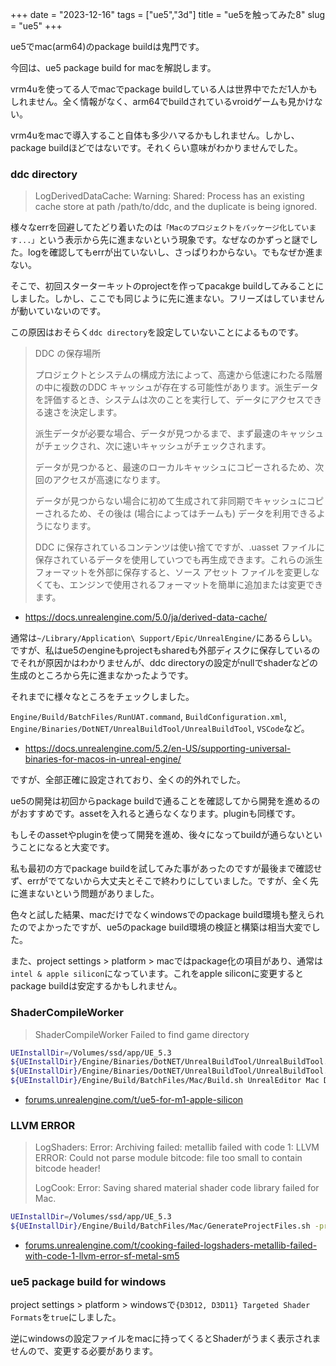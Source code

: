 +++
date = "2023-12-16"
tags = ["ue5","3d"]
title = "ue5を触ってみた8"
slug = "ue5"
+++

ue5でmac(arm64)のpackage buildは鬼門です。

今回は、ue5 package build for macを解説します。

vrm4uを使ってる人でmacでpackage buildしている人は世界中でただ1人かもしれません。全く情報がなく、arm64でbuildされているvroidゲームも見かけない。

vrm4uをmacで導入すること自体も多少ハマるかもしれません。しかし、package buildほどではないです。それくらい意味がわかりませんでした。

### ddc directory

> LogDerivedDataCache: Warning: Shared: Process has an existing cache store at path /path/to/ddc, and the duplicate is being ignored.

様々なerrを回避してたどり着いたのは`「Macのプロジェクトをパッケージ化しています...」`という表示から先に進まないという現象です。なぜなのかずっと謎でした。logを確認してもerrが出ていないし、さっぱりわからない。でもなぜか進まない。

そこで、初回スターターキットのprojectを作ってpacakge buildしてみることにしました。しかし、ここでも同じように先に進まない。フリーズはしていませんが動いていないのです。

この原因はおそらく`ddc directory`を設定していないことによるものです。

> DDC の保存場所
>
> プロジェクトとシステムの構成方法によって、高速から低速にわたる階層の中に複数のDDC キャッシュが存在する可能性があります。派生データを評価するとき、システムは次のことを実行して、データにアクセスできる速さを決定します。
>
> 派生データが必要な場合、データが見つかるまで、まず最速のキャッシュがチェックされ、次に速いキャッシュがチェックされます。
> 
> データが見つかると、最速のローカルキャッシュにコピーされるため、次回のアクセスが高速になります。
> 
> データが見つからない場合に初めて生成されて非同期でキャッシュにコピーされるため、その後は (場合によってはチームも) データを利用できるようになります。
> 
> DDC に保存されているコンテンツは使い捨てですが、.uasset ファイルに保存されているデータを使用していつでも再生成できます。これらの派生フォーマットを外部に保存すると、ソース アセット ファイルを変更しなくても、エンジンで使用されるフォーマットを簡単に追加または変更できます。

- https://docs.unrealengine.com/5.0/ja/derived-data-cache/

通常は`~/Library/Application\ Support/Epic/UnrealEngine/`にあるらしい。ですが、私はue5のengineもprojectもsharedも外部ディスクに保存しているのでそれが原因かはわかりませんが、ddc directoryの設定がnullでshaderなどの生成のところから先に進まなかったようです。

それまでに様々なところをチェックしました。

`Engine/Build/BatchFiles/RunUAT.command`, `BuildConfiguration.xml`, `Engine/Binaries/DotNET/UnrealBuildTool/UnrealBuildTool`, `VSCode`など。

- https://docs.unrealengine.com/5.2/en-US/supporting-universal-binaries-for-macos-in-unreal-engine/

ですが、全部正確に設定されており、全くの的外れでした。

ue5の開発は初回からpackage buildで通ることを確認してから開発を進めるのがおすすめです。assetを入れると通らなくなります。pluginも同様です。

もしそのassetやpluginを使って開発を進め、後々になってbuildが通らないということになると大変です。

私も最初の方でpackage buildを試してみた事があったのですが最後まで確認せず、errがでてないから大丈夫とそこで終わりにしていました。ですが、全く先に進まないという問題がありました。

色々と試した結果、macだけでなくwindowsでのpackage build環境も整えられたのでよかったですが、ue5のpackage build環境の検証と構築は相当大変でした。

また、project settings > platform > macではpackage化の項目があり、通常は`intel & apple silicon`になっています。これをapple siliconに変更するとpackage buildは安定するかもしれません。

### ShaderCompileWorker

> ShaderCompileWorker Failed to find game directory
 
```sh
UEInstallDir=/Volumes/ssd/app/UE_5.3
${UEInstallDir}/Engine/Binaries/DotNET/UnrealBuildTool/UnrealBuildTool.dll ShaderCompileWorker Mac Development -architecture=arm64
${UEInstallDir}/Engine/Binaries/DotNET/UnrealBuildTool/UnrealBuildTool.dll ShaderCompileWorker Mac Development -architecture=arm64
${UEInstallDir}/Engine/Build/BatchFiles/Mac/Build.sh UnrealEditor Mac Development -buildscw -architecture=arm64 -verbose
```

- [forums.unrealengine.com/t/ue5-for-m1-apple-silicon](https://forums.unrealengine.com/t/ue5-for-m1-apple-silicon/259580/159?page=6)

### LLVM ERROR

> LogShaders: Error: Archiving failed: metallib failed with code 1:  LLVM ERROR: Could not parse module bitcode: file too small to contain bitcode header!
>
> LogCook: Error: Saving shared material shader code library failed for Mac.

```sh
UEInstallDir=/Volumes/ssd/app/UE_5.3
${UEInstallDir}/Engine/Build/BatchFiles/Mac/GenerateProjectFiles.sh -project="$project_file" -game -XCodeProjectFiles
```

- [forums.unrealengine.com/t/cooking-failed-logshaders-metallib-failed-with-code-1-llvm-error-sf-metal-sm5](https://forums.unrealengine.com/t/cooking-failed-logshaders-metallib-failed-with-code-1-llvm-error-sf-metal-sm5)

### ue5 package build for windows 

project settings > platform > windowsで`{D3D12, D3D11} Targeted Shader Formats`を`true`にしました。

逆にwindowsの設定ファイルをmacに持ってくるとShaderがうまく表示されませんので、変更する必要があります。

